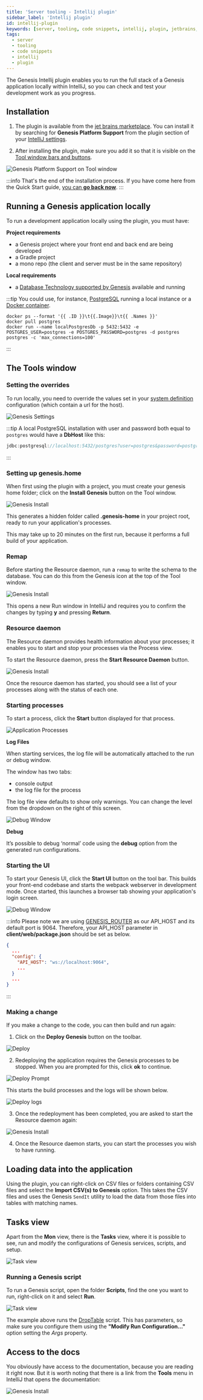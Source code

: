 ```yaml
---
title: 'Server tooling - Intellij plugin'
sidebar_label: 'Intellij plugin'
id: intellij-plugin
keywords: [server, tooling, code snippets, intellij, plugin, jetbrains, local]
tags:
  - server
  - tooling
  - code snippets
  - intellij
  - plugin  
---
```


The Genesis Intellij plugin enables you to run the full stack of a Genesis application locally within IntelliJ, so you can check and test your development work as you progress.


## Installation

1. The plugin is available from the [jet brains marketplace](https://plugins.jetbrains.com/plugin/21131-genesis-platform-support). You can install it by searching for **Genesis Platform Support** from the plugin section of your [IntelliJ settings](https://www.jetbrains.com/help/idea/managing-plugins.html).

2. After installing the plugin, make sure you add it so that it is visible on the [Tool window bars and buttons](https://www.jetbrains.com/help/idea/tool-windows.html#bars_and_buttons).

![Genesis Platform Support on Tool window](/img/genesis-plugin-intellij-toolwindow.png)

:::info
That's the end of the installation process.
If you have come here from the Quick Start guide, [you can **go back now**](../../../getting-started/quick-start/hardware-and-software/#genesis-intellij-plugin).
:::

## Running a Genesis application locally

To run a development application locally using the plugin, you must have:

**Project requirements**
- a Genesis project where your front end and back end are being developed
- a Gradle project
- a mono repo (the client and server must be in the same repository)

**Local requirements**
- a [Database Technology supported by Genesis](../../../database/database-technology/overview/) available and running

:::tip
You could use, for instance, [PostgreSQL](../../../database/database-technology/sql/#postgresql) running a local instance or a [Docker container](https://hub.docker.com/_/postgres).

```terminal
docker ps --format '{{ .ID }}\t{{.Image}}\t{{ .Names }}'
docker pull postgres
docker run --name localPostgresDb -p 5432:5432 -e POSTGRES_USER=postgres -e POSTGRES_PASSWORD=postgres -d postgres postgres -c 'max_connections=100'
```
:::

## The Tools window

### Setting the overrides

To run locally, you need to override the values set in your [system definition](/server/configuring-runtime/system-definitions/) configuration (which contain a url for the host).

![Genesis Settings](/img/intellij-settings.png)

:::tip
A local PostgreSQL installation with user and password both equal to `postgres` would have a **DbHost** like this:
```kotlin
jdbc:postgresql://localhost:5432/postgres?user=postgres&password=postgres
```
:::

### Setting up genesis.home

When first using the plugin with a project, you must create your genesis home folder; click on the **Install Genesis** button on the Tool window.

![Genesis Install](/img/intellij-install.png)

This generates a hidden folder called **.genesis-home** in your project root, ready to run your application's processes.

This may take up to 20 minutes on the first run, because it performs a full build of your application.

### Remap

Before starting the Resource daemon, run a `remap` to write the schema to the database. You can do this from the Genesis icon at the top of the Tool window.

![Genesis Install](/img/intellij-remap.png)

This opens a new Run window in IntelliJ and requires you to confirm the changes by typing **y** and pressing **Return**. 

### Resource daemon

The Resource daemon provides health information about your processes; it enables you to start and stop your processes via the Process view. 

To start the Resource daemon, press the **Start Resource Daemon** button. 

![Genesis Install](/img/intellij-daemon.png)

Once the resource daemon has started, you should see a list of your processes along with the status of each one.

### Starting processes

To start a process, click the **Start** button displayed for that process.

![Application Processes](/img/intellij-processes.png)

**Log Files**

When starting services, the log file will be automatically attached to the run or debug window.

The window has two tabs:

- console output
- the log file for the process

The log file view defaults to show only warnings. You can change the level from the dropdown on the right of this screen. 

![Debug Window](/img/intellij-debug.png)

**Debug**

It’s possible to debug ‘normal’ code using the **debug** option from the generated run configurations.

### Starting the UI

To start your Genesis UI, click the **Start UI** button on the tool bar. This builds your front-end codebase and starts the webpack webserver in development mode. 
Once started, this launches a browser tab showing your application's login screen.

![Debug Window](/img/intellij-ui.png)

:::info
Please note we are using [GENESIS_ROUTER](../../../server/configuring-runtime/genesis-router/) as our API_HOST and its default port is 9064. Therefore, your API_HOST parameter in **client/web/package.json** should be set as below.

```json {4}
{
  ...
  "config": {
    "API_HOST": "ws://localhost:9064",
    ...
  }
  ...
}
```
:::


### Making a change

If you make a change to the code, you can then build and run again:

1. Click on the **Deploy Genesis** button on the toolbar.

![Deploy](/img/intellij-deploy1.png)

2. Redeploying the application requires the Genesis processes to be stopped. When you are prompted for this, click **ok** to continue. 


![Deploy Prompt](/img/intellij-deploy2.png)

This starts the build processes and the logs will be shown below.

![Deploy logs](/img/intellij-deploy3.png)

3. Once the redeployment has been completed, you are asked to start the Resource daemon again:

![Genesis Install](/img/intellij-daemon.png)

4. Once the Resource daemon starts, you can start the processes you wish to have running.

## Loading data into the application

Using the plugin, you can right-click on CSV files or folders containing CSV files and select the **Import CSV(s) to Genesis** option.
This takes the CSV files and uses the Genesis `SendIt` utility to load the data from those files into tables with matching names.

## Tasks view

Apart from the **Mon** view, there is the **Tasks** view, where it is possible to see, run and modify the configurations of Genesis services, scripts, and setup.

![Task view](/img/genesis-plugin-task-view.png)

### Running a Genesis script

To run a Genesis script, open the folder **Scripts**, find the one you want to run, right-click on it and select **Run**.

![Task view](/img/genesis-plugin-task-view-droptable.png)

The example above runs the [DropTable](../../../operations/commands/server-commands/#droptable) script. This has parameters, so make sure you configure them using the **"Modify Run Configuration..."** option setting the *Args* property.

## Access to the docs

You obviously have access to the documentation, because you are reading it right now. But it is worth noting that there is a link from the **Tools** menu in IntelliJ that opens the documentation: 

![Genesis Install](/img/intellij-docs.png)

